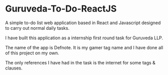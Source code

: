 # Guruveda-To-Do-ReactJS

A simple to-do list web application based in React and Javascript designed to carry out normal daily tasks.

I have built this application as a internship first round task for Guruveda LLP.

The name of the app is Defnote. It is my gamer tag name and I have done all of this project on my own.

The only references I have had in the task is the internet for some tags & clauses.
